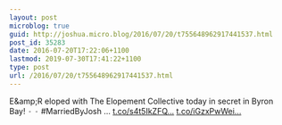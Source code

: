 ```yaml
---
layout: post
microblog: true
guid: http://joshua.micro.blog/2016/07/20/t755648962917441537.html
post_id: 35283
date: 2016-07-20T17:22:06+1100
lastmod: 2019-07-30T17:41:22+1100
type: post
url: /2016/07/20/t755648962917441537.html
---
```

E&amp;amp;R eloped with The Elopement Collective today in secret in Byron Bay!
𐬹 𐬹
#MarriedByJosh
… [t.co/s4t5IkZFQ...](https://t.co/s4t5IkZFQV) [t.co/iGzxPwWei...](https://t.co/iGzxPwWeid)
